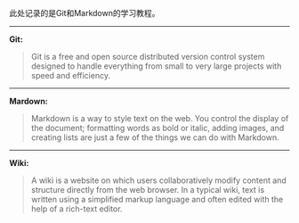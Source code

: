 此处记录的是Git和Markdown的学习教程。

---
**Git:** 

> Git is a free and open source distributed version control system designed to handle everything from small to very large projects with speed and efficiency. 

---
**Mardown:**

> Markdown is a way to style text on the web. You control the display of the document; formatting words as bold or italic, adding images, and creating lists are just a few of the things we can do with Markdown. 

---
**Wiki:**

> A wiki is a website on which users collaboratively modify content and structure directly from the web browser. In a typical wiki, text is written using a simplified markup language and often edited with the help of a rich-text editor.
